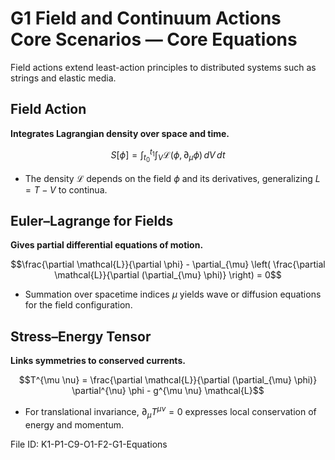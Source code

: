 # G1 Field and Continuum Actions Core Scenarios — Core Equations

Field actions extend least-action principles to distributed systems such as strings and elastic media.

## Field Action
**Integrates Lagrangian density over space and time.**

$$S[\phi] = \int_{t_{0}}^{t_{1}} \int_{V} \mathcal{L}(\phi, \partial_{\mu} \phi) \, dV \, dt$$

- The density $\mathcal{L}$ depends on the field $\phi$ and its derivatives, generalizing $L = T - V$ to continua.

## Euler–Lagrange for Fields
**Gives partial differential equations of motion.**

$$\frac{\partial \mathcal{L}}{\partial \phi} - \partial_{\mu} \left( \frac{\partial \mathcal{L}}{\partial (\partial_{\mu} \phi)} \right) = 0$$

- Summation over spacetime indices $\mu$ yields wave or diffusion equations for the field configuration.

## Stress–Energy Tensor
**Links symmetries to conserved currents.**

$$T^{\mu \nu} = \frac{\partial \mathcal{L}}{\partial (\partial_{\mu} \phi)} \partial^{\nu} \phi - g^{\mu \nu} \mathcal{L}$$

- For translational invariance, $\partial_{\mu} T^{\mu \nu} = 0$ expresses local conservation of energy and momentum.

File ID: K1-P1-C9-O1-F2-G1-Equations

